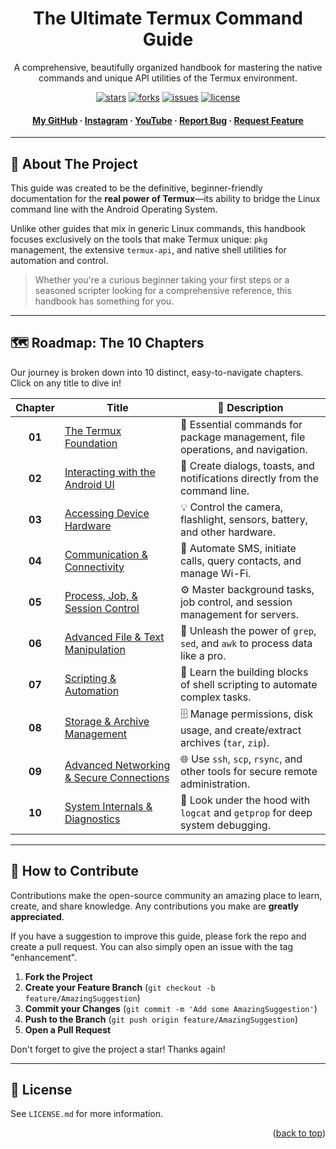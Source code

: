 <div align="center">
  <h1>The Ultimate Termux Command Guide</h1>
  <p>A comprehensive, beautifully organized handbook for mastering the native commands and unique API utilities of the Termux environment.</p>

  <!-- Badges -->
  <p>
    <a href="https://github.com/BlackTechX011/Termux-Command-Handbook/stargazers"><img src="https://img.shields.io/github/stars/BlackTechX011/Termux-Command-Handbook?style=for-the-badge&color=gold" alt="stars"></a>
    <a href="https://github.com/BlackTechX011/Termux-Command-Handbook/network/members"><img src="https://img.shields.io/github/forks/BlackTechX011/Termux-Command-Handbook?style=for-the-badge&color=blue" alt="forks"></a>
    <a href="https://github.com/BlackTechX011/Termux-Command-Handbook/issues"><img src="https://img.shields.io/github/issues/BlackTechX011/Termux-Command-Handbook?style=for-the-badge&color=orange" alt="issues"></a>
    <a href="https://github.com/BlackTechX011/Termux-Command-Handbook/blob/main/LICENSE"><img src="https://img.shields.io/github/license/BlackTechX011/Termux-Command-Handbook?style=for-the-badge&color=green" alt="license"></a>
  </p>

  <h4>
    <a href="https://www.GitHub.com/BlackTechX011/">My GitHub</a>
    <span> · </span>
    <a href="https://www.instagram.com/BlackTechX011/">Instagram</a>
    <span> · </span>
    <a href="https://www.youtube.com/@BlackTechX_">YouTube</a>
    <span> · </span>
    <a href="https://github.com/BlackTechX011/Termux-Command-Handbook/issues">Report Bug</a>
    <span> · </span>
    <a href="https://github.com/BlackTechX011/Termux-Command-Handbook/issues">Request Feature</a>
  </h4>
</div>

---

## 🚀 About The Project

This guide was created to be the definitive, beginner-friendly documentation for the **real power of Termux**—its ability to bridge the Linux command line with the Android Operating System.

Unlike other guides that mix in generic Linux commands, this handbook focuses exclusively on the tools that make Termux unique: `pkg` management, the extensive `termux-api`, and native shell utilities for automation and control.

> Whether you're a curious beginner taking your first steps or a seasoned scripter looking for a comprehensive reference, this handbook has something for you.

---



## 🗺️ Roadmap: The 10 Chapters

Our journey is broken down into 10 distinct, easy-to-navigate chapters. Click on any title to dive in!

| Chapter | Title                                               | 📖 Description                                                               |
| :-----: | --------------------------------------------------- | ---------------------------------------------------------------------------- |
| **01**  | [The Termux Foundation](chapter_01.md)                | 🚀 Essential commands for package management, file operations, and navigation. |
| **02**  | [Interacting with the Android UI](chapter_02.md)      | 🎨 Create dialogs, toasts, and notifications directly from the command line.   |
| **03**  | [Accessing Device Hardware](chapter_03.md)            | 💡 Control the camera, flashlight, sensors, battery, and other hardware.       |
| **04**  | [Communication & Connectivity](chapter_04.md)         | 📡 Automate SMS, initiate calls, query contacts, and manage Wi-Fi.           |
| **05**  | [Process, Job, & Session Control](chapter_05.md)      | ⚙️ Master background tasks, job control, and session management for servers.  |
| **06**  | [Advanced File & Text Manipulation](chapter_06.md)    | 📜 Unleash the power of `grep`, `sed`, and `awk` to process data like a pro.   |
| **07**  | [Scripting & Automation](chapter_07.md)               | 🤖 Learn the building blocks of shell scripting to automate complex tasks.     |
| **08**  | [Storage & Archive Management](chapter_08.md)         | 🗄️ Manage permissions, disk usage, and create/extract archives (`tar`, `zip`).|
| **09**  | [Advanced Networking & Secure Connections](chapter_09.md) | 🌐 Use `ssh`, `scp`, `rsync`, and other tools for secure remote administration.|
| **10**  | [System Internals & Diagnostics](chapter_10.md)       | 🔬 Look under the hood with `logcat` and `getprop` for deep system debugging.   |

---

## 🤝 How to Contribute

Contributions make the open-source community an amazing place to learn, create, and share knowledge. Any contributions you make are **greatly appreciated**.

If you have a suggestion to improve this guide, please fork the repo and create a pull request. You can also simply open an issue with the tag "enhancement".

1.  **Fork the Project**
2.  **Create your Feature Branch** (`git checkout -b feature/AmazingSuggestion`)
3.  **Commit your Changes** (`git commit -m 'Add some AmazingSuggestion'`)
4.  **Push to the Branch** (`git push origin feature/AmazingSuggestion`)
5.  **Open a Pull Request**

Don't forget to give the project a star! Thanks again!

---

## 📜 License

See `LICENSE.md` for more information.

<p align="right">(<a href="#top">back to top</a>)</p>
